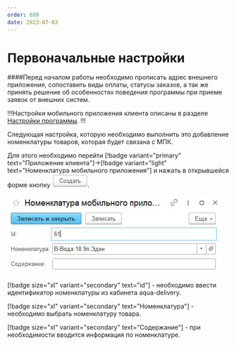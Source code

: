 ```yaml
---
order: 699
date: 2023-07-03
---
```

# Первоначальные настройки

####Перед началом работы необходимо прописать адрес внешнего приложения, сопоставить виды оплаты, статусы заказов, а так же принять решение об особенностях поведения программы при приеме заявок от внешних систем.


!!!Настройки мобильного приложения клиента описаны в разделе [Настройки программы](/1-руководство-администратора/настройки-программы/6-настройки-мпк/).
!!!

Следующая настройка, которую необходимо выполнить это добавление номенклатуры товаров, которая будет связана с МПК.

Для этого необходимо перейти [!badge variant="primary" text="Приложение клиента"]->[!badge variant="light" text="Номенклатура мобильного приложения"] и нажать в открывшейся форме кнопку ![](/images/Создать_пуш.jpg).

![Создание номенклатуры мобильного приложения](/images/Форма_номенклатура_мпк.jpg)

[!badge size="xl" variant="secondary" text="id"] - необходимо ввести идентификатор номенклатуры из кабинета aqua-delivery.

[!badge size="xl" variant="secondary" text="Номенклатура"] - необходимо выбрать номенклатуру товара.

[!badge size="xl" variant="secondary" text="Содержание"] - при необходимости вводится информация по номенклатуре.

